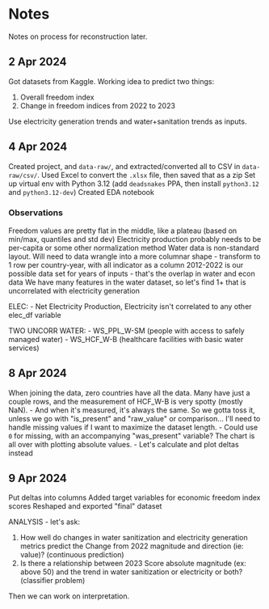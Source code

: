 # Notes

Notes on process for reconstruction later.

## 2 Apr 2024

Got datasets from Kaggle.
Working idea to predict two things:

1. Overall freedom index
2. Change in freedom indices from 2022 to 2023

Use electricity generation trends and water+sanitation trends as inputs.

## 4 Apr 2024

Created project, and `data-raw/`, and extracted/converted all to CSV in `data-raw/csv/`.
Used Excel to convert the `.xlsx` file, then saved that as a zip
Set up virtual env with Python 3.12 (add `deadsnakes` PPA, then install `python3.12` and `python3.12-dev`)
Created EDA notebook

### Observations

Freedom values are pretty flat in the middle, like a plateau (based on min/max, quantiles and std dev)
Electricity production probably needs to be per-capita or some other normalization method
Water data is non-standard layout. Will need to data wrangle into a more columnar shape
    - transform to 1 row per country-year, with all indicator as a column
2012-2022 is our possible data set for years of inputs - that's the overlap in water and econ data
 We have many features in the water dataset, so let's find 1+ that is uncorrelated with electricity generation

ELEC:
    - Net Electricity Production, Electricity isn't correlated to any other elec_df variable

TWO UNCORR WATER: 
    - WS_PPL_W-SM (people with access to safely managed water)
    - WS_HCF_W-B (healthcare facilities with basic water services)

## 8 Apr 2024

When joining the data, zero countries have all the data.
Many have just a couple rows, and the measurement of HCF_W-B is very spotty (mostly NaN).
    - And when it's measured, it's always the same. So we gotta toss it, unless we go with "is_present" and "raw_value" or comparison...
I'll need to handle missing values if I want to maximize the dataset length.
    - Could use `0` for missing, with an accompanying "was_present" variable?
The chart is all over with plotting absolute values.
    - Let's calculate and plot deltas instead

## 9 Apr 2024
Put deltas into columns
Added target variables for economic freedom index scores
Reshaped and exported "final" dataset

ANALYSIS - let's ask:

1. How well do changes in water sanitization and electricity generation metrics predict the Change from 2022 magnitude and direction (ie: value)? (continuous prediction)
2. Is there a relationship between 2023 Score absolute magnitude (ex: above 50) and the trend in water sanitization or electricity or both? (classifier problem)

Then we can work on interpretation.
